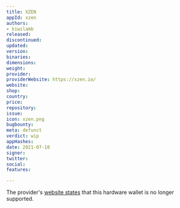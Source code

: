 ```yaml
---
title: XZEN
appId: xzen
authors:
- kiwilamb
released: 
discontinued: 
updated: 
version: 
binaries: 
dimensions: 
weight: 
provider: 
providerWebsite: https://xzen.io/
website: 
shop: 
country: 
price: 
repository: 
issue: 
icon: xzen.png
bugbounty: 
meta: defunct
verdict: wip
appHashes: 
date: 2021-07-10
signer: 
twitter: 
social: 
features: 

---
```


The provider's [website states](https://xzen.io/) that this hardware wallet is no longer supported.
